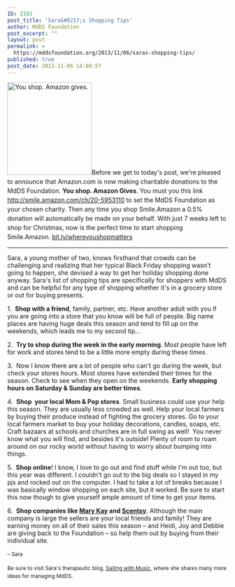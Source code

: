 ```yaml
---
ID: 2102
post_title: 'Sara&#8217;s Shopping Tips'
author: MdDS Foundation
post_excerpt: ""
layout: post
permalink: >
  https://mddsfoundation.org/2013/11/06/saras-shopping-tips/
published: true
post_date: 2013-11-06 14:08:57
---
```

<a title="GoodShop" href="http://www.goodsearch.com/amazon/coupons" target="_blank" rel="noopener"><img class="size-full wp-image-2514 alignleft" src="http://mddsfoundation.files.wordpress.com/2013/11/screen-shot-2013-11-05-at-1-27-35-pm.png" alt="You shop. Amazon gives." width="193" height="211" /></a><span style="line-height: 1.5;">Before we get to today's post, we're pleased to announce that Amazon.com is now making charitable donations to the MdDS Foundation. </span><strong style="line-height: 1.5;">You shop. Amazon Gives</strong><span style="line-height: 1.5;">. You must you this link </span><a style="line-height: 1.5;" href="http://smile.amazon.com/ch/20-5953110" target="_blank" rel="nofollow nofollow noopener">http://smile.amazon.com/ch/20-5953110</a><span style="line-height: 1.5;"> to set the MdDS Foundation as your chosen charity. Then any time you shop Smile.Amazon a 0.5% donation will automatically be made on your behalf. With just 7 weeks left to shop for Christmas, now is the perfect time to start shopping Smile.Amazon. <a href="http://bit.ly/whereyoushopmatters">bit.ly/whereyoushopmatters</a></span>

<hr />

Sara, a young mother of two, knows firsthand that crowds can be challenging and realizing that her typical Black Friday shopping wasn't going to happen, she devised a way to get her holiday shopping done anyway. Sara's list of shopping tips are specifically for shoppers with MdDS and can be helpful for any type of shopping whether it's in a grocery store or out for buying presents.

1.  <strong>Shop with a friend</strong>, family, partner, etc. Have another adult with you if you are going into a store that you know will be full of people. Big name places are having huge deals this season and tend to fill up on the weekends, which leads me to my second tip…

2.  <strong>Try to shop during the week in the early morning</strong>. Most people have left for work and stores tend to be a little more empty during these times.

3.  Now I know there are a lot of people who can't go during the week, but check your stores hours. Most stores have extended their times for the season. Check to see when they open on the weekends. <strong>Early shopping hours on Saturday &amp; Sunday are better times</strong>.

4.  <strong>Shop  your local Mom &amp; Pop stores</strong>. Small business could use your help this season. They are usually less crowded as well. Help your local farmers by buying their produce instead of fighting the grocery stores. Go to your local farmers market to buy your holiday decorations, candles, soaps, etc. Craft bazaars at schools and churches are in full swing as well!  You never know what you will find, and besides it's outside! Plenty of room to roam around on our rocky world without having to worry about bumping into things.

5.  <strong>Shop online</strong>! I know, I love to go out and find stuff while I'm out too, but this year was different. I couldn't go out to the big deals so I stayed in my pjs and rocked out on the computer. I had to take a lot of breaks because I was basically window shopping on each site, but it worked. Be sure to start this now though to give yourself ample amount of time to get your items.

6.  <strong>Shop companies like <a title="Support Debbie Vecheck" href="http://www.marykay.com/dvecheck" target="_blank" rel="noopener">Mary Kay</a> and <a title="Support Heidi Campbell" href="https://heidicampbell.scentsy.us/Scentsy/Buy?partyId=144799646" target="_blank" rel="noopener">Scentsy</a></strong>. Although the main company is large the sellers are your local friends and family! They are earning money on all of their sales this season – and Heidi, Joy and Debbie are giving back to the Foundation – so help them out by buying from their individual site.

<span style="font-size: 12px; line-height: 1.5;">– Sara</span>

<footer><span style="font-size: 12px; line-height: 1.5;">Be sure to visit Sara's therapeutic blog, </span><a style="font-size: 12px; line-height: 1.5;" title="Sailing with Music" href="http://sailingwithmusic.blogspot.com/2012/11/sleigh-rideshedaisy.html" target="_blank" rel="noopener">Sailing with Music</a><span style="font-size: 12px; line-height: 1.5;">, where she shares many more ideas for managing MdDS.</span></footer>